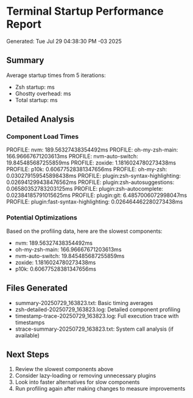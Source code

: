 # Terminal Startup Performance Report

Generated: Tue Jul 29 04:38:30 PM -03 2025

## Summary

Average startup times from 5 iterations:
- Zsh startup: ms
- Ghostty overhead: ms
- Total startup: ms

## Detailed Analysis

### Component Load Times
PROFILE: nvm: 189.56327438354492ms
PROFILE: oh-my-zsh-main: 166.96667671203613ms
PROFILE: nvm-auto-switch: 19.845485687255859ms
PROFILE: zoxide: 1.1816024780273438ms
PROFILE: p10k: 0.60677528381347656ms
PROFILE: oh-my-zsh: 0.030279159545898438ms
PROFILE: plugin:zsh-syntax-highlighting: 0.026941299438476562ms
PROFILE: plugin:zsh-autosuggestions: 0.06580352783203125ms
PROFILE: plugin:zsh-autocomplete: 0.02384185791015625ms
PROFILE: plugin:git: 6.4857006072998047ms
PROFILE: plugin:fast-syntax-highlighting: 0.026464462280273438ms

### Potential Optimizations

Based on the profiling data, here are the slowest components:
-  nvm: 189.56327438354492ms
-  oh-my-zsh-main: 166.96667671203613ms
-  nvm-auto-switch: 19.845485687255859ms
-  zoxide: 1.1816024780273438ms
-  p10k: 0.60677528381347656ms

## Files Generated

- summary-20250729_163823.txt: Basic timing averages
- zsh-detailed-20250729_163823.log: Detailed component profiling
- timestamp-trace-20250729_163823.log: Full execution trace with timestamps
- strace-summary-20250729_163823.txt: System call analysis (if available)

## Next Steps

1. Review the slowest components above
2. Consider lazy-loading or removing unnecessary plugins
3. Look into faster alternatives for slow components
4. Run profiling again after making changes to measure improvements

